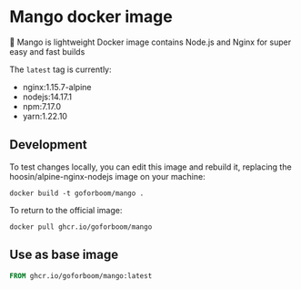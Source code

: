 # Mango docker image
🥭 Mango is lightweight Docker image contains Node.js and Nginx for super easy and fast builds

The ```latest``` tag is currently:

- nginx:1.15.7-alpine
- nodejs:14.17.1
- npm:7.17.0
- yarn:1.22.10

## Development

To test changes locally, you can edit this image and rebuild it, replacing the hoosin/alpine-nginx-nodejs image on your machine:

```shell
docker build -t goforboom/mango .
```

To return to the official image:

```shell
docker pull ghcr.io/goforboom/mango
```

## Use as base image
```Dockerfile
FROM ghcr.io/goforboom/mango:latest
```
